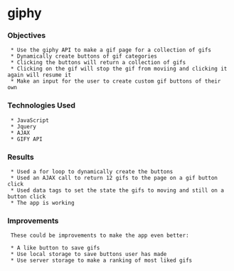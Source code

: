 # giphy

### Objectives

     * Use the giphy API to make a gif page for a collection of gifs
     * Dynamically create buttons of gif categories
     * Clicking the buttons will return a collection of gifs
     * Clicking on the gif will stop the gif from moviing and clicking it again will resume it
     * Make an input for the user to create custom gif buttons of their own
     
### Technologies Used

     * JavaScript
     * Jquery
     * AJAX
     * GIFY API
     
### Results

     * Used a for loop to dynamically create the buttons
     * Used an AJAX call to return 12 gifs to the page on a gif button click
     * Used data tags to set the state the gifs to moving and still on a button click
     * The app is working
     
### Improvements

     These could be improvements to make the app even better:
     
     * A like button to save gifs
     * Use local storage to save buttons user has made
     * Use server storage to make a ranking of most liked gifs
     
     
